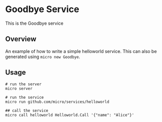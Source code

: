 # Goodbye Service

This is the Goodbye service

## Overview

An example of how to write a simple helloworld service. This can also be generated using `micro new Goodbye`.

## Usage

```
# run the server
micro server

# run the service
micro run github.com/micro/services/helloworld

## call the service
micro call helloworld Helloworld.Call '{"name": "Alice"}'
```
